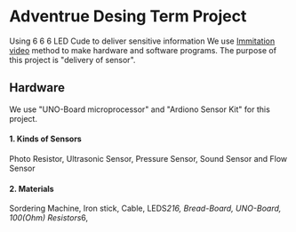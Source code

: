 # Adventrue Desing Term Project
Using 6 6 6 LED Cude to deliver sensitive information
We use [Immitation video](https://www.youtube.com/watch?v=T5Aq7cRc-mU) method to make hardware and software programs. The purpose of this project is "delivery of sensor".

## Hardware
We use "UNO-Board microprocessor" and "Ardiono Sensor Kit" for this project. 
#### 1. Kinds of Sensors
Photo Resistor, Ultrasonic Sensor, Pressure Sensor, Sound Sensor and Flow Sensor
#### 2. Materials
Sordering Machine, Iron stick, Cable, LEDS*216, Bread-Board, UNO-Board, 100(Ohm) Resistors*6, 
